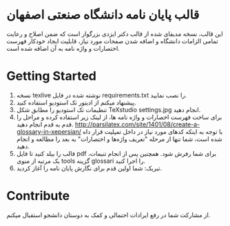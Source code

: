 # قالب پایان نامه دانشگاه صنعتی اصفهان 
این قالب، نسخه مدیفای شده از قالب دکتر ایزدی بزرگوار است که ضمن اصلاح و رعایت تمامی الزامات دانشگاه و اضافه شدن صفحات مورد نیاز، قابلیت ایجاد خودکار فهرست اختصارات و واژه نامه به آن اضافه شده است.

# Getting Started
1. نسخه texlive نوشته شده در فایل requirements.txt را نصب نمایید.
2. پیشنهاد میکنم از ادیتور تک استودیو استفاده کنید.
3. تنظیمات تک استودیو را مطابق شکل TeXstudio settings.jpg انجام دهید.
4. برای ساخت فهرست اخصارات و واژه نامه ها، از لینک زیر استفاده کرده و مراحل را قدم به قدم انجام دهید.
http://parsilatex.com/site/1401/08/create-a-glossary-in-xepersian/
با توجه به اینکه کدهای مورد نیاز در داخل تمپلیت قرار داه شده است، شما تنها از مرحله "تعریف واژه‌ها و اختصارات" به بعد را مطالعه و انجام دهید.
5. قالب را بیلد کنید تا فایل pdf برای شما رفرش شود.
همچنین پس از انجام تنیمات، یک مرتبه از منوی tools گزینه glossari را اجرا کنید.
6. تبریک: شما اولین قدم برای نگارش پایان نامه را آغاز کردید.

# Contribute
از مشارکت شما در رفع ایرادات احتمالی و کمک به دوستان دانشجو استقبال میکنم.

